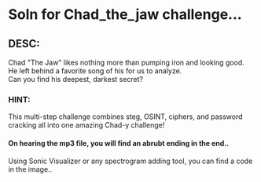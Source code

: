 # Soln for Chad_the_jaw challenge...

## DESC: 
Chad "The Jaw" likes nothing more than pumping iron and looking good.  
He left behind a favorite song of his for us to analyze.  
Can you find his deepest, darkest secret?

### HINT:
This multi-step challenge combines steg, OSINT, ciphers, and password cracking all into one amazing Chad-y challenge!  

#### On hearing the mp3 file, you will find an abrubt ending in the end..  
Using Sonic Visualizer or any spectrogram adding tool, you can find a code in the image..


